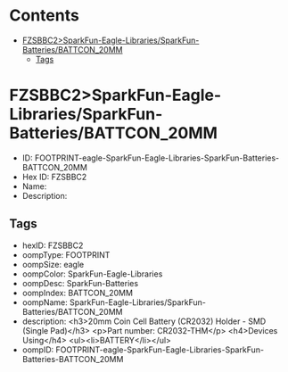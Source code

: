 



Contents
========

* [FZSBBC2>SparkFun-Eagle-Libraries/SparkFun-Batteries/BATTCON_20MM](#fzsbbc2sparkfun-eagle-librariessparkfun-batteriesbattcon_20mm)
	* [Tags](#tags)

# FZSBBC2>SparkFun-Eagle-Libraries/SparkFun-Batteries/BATTCON_20MM

- ID: FOOTPRINT-eagle-SparkFun-Eagle-Libraries-SparkFun-Batteries-BATTCON_20MM
- Hex ID: FZSBBC2
- Name: 
- Description: 

## Tags

- hexID: FZSBBC2
- oompType: FOOTPRINT
- oompSize: eagle
- oompColor: SparkFun-Eagle-Libraries
- oompDesc: SparkFun-Batteries
- oompIndex: BATTCON_20MM
- oompName: SparkFun-Eagle-Libraries/SparkFun-Batteries/BATTCON_20MM
- description: &lt;h3&gt;20mm Coin Cell Battery (CR2032) Holder - SMD (Single Pad)&lt;/h3&gt;
&lt;p&gt;Part number: CR2032-THM&lt;/p&gt;
&lt;h4&gt;Devices Using&lt;/h4&gt;
&lt;ul&gt;&lt;li&gt;BATTERY&lt;/li&gt;&lt;/ul&gt;
- oompID: FOOTPRINT-eagle-SparkFun-Eagle-Libraries-SparkFun-Batteries-BATTCON_20MM
